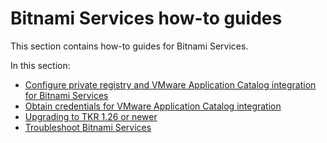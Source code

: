 # Bitnami Services how-to guides

This section contains how-to guides for Bitnami Services.

In this section:

- [Configure private registry and VMware Application Catalog integration for Bitnami Services](configure-private-reg-integration.hbs.md)
- [Obtain credentials for VMware Application Catalog integration](obtain-credentials-for-vac-integration.hbs.md)
- [Upgrading to TKR 1.26 or newer](upgrading-tkr.hbs.md)
- [Troubleshoot Bitnami Services](troubleshooting.hbs.md)
